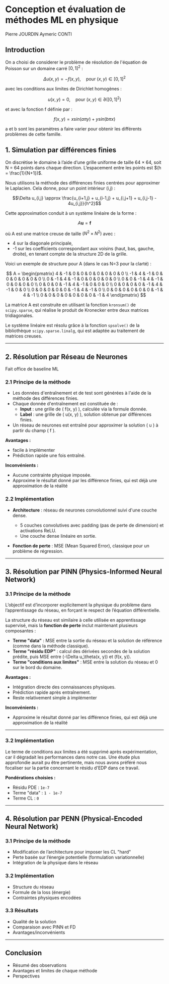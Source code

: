 # Conception et évaluation de méthodes ML en physique

Pierre JOURDIN
Aymeric CONTI

## Introduction

On a choisi de considerer le problème de résolution de l'équation de Poisson sur un domaine carré $[0, 1]^2$ :

$$\Delta u(x, y) = -f(x, y), \quad \text{pour } (x, y) \in [0, 1]^2$$

avec les conditions aux limites de Dirichlet homogènes :

$$u(x, y) = 0, \quad \text{pour } (x, y) \in \partial([0, 1]^2)$$

et avec la fonction f définie par :

$$f(x, y) = x sin (a \pi y) + y sin (b \pi x)$$

a et b sont les paramètres a faire varier pour obtenir les différents problèmes de cette famille.

## 1. Simulation par différences finies

On discrétise le domaine à l’aide d’une grille uniforme de taille 64 × 64, soit N = 64 points dans chaque direction. L’espacement entre les points est $(h = \frac{1}{N+1})$.

Nous utilisons la méthode des différences finies centrées pour approximer le Laplacien. Cela donne, pour un point intérieur (i,j) :

$$\Delta u_{i,j} \approx \frac{u_{i+1,j} + u_{i-1,j} + u_{i,j+1} + u_{i,j-1} - 4u_{i,j}}{h^2}$$

Cette approximation conduit à un système linéaire de la forme :

$$A \mathbf{u} = \mathbf{f}$$

où A est une matrice creuse de taille $(N^2 × N^2)$ avec :
- 4 sur la diagonale principale,
- -1 sur les coefficients correspondant aux voisins (haut, bas, gauche, droite), en tenant compte de la structure 2D de la grille.

Voici un exemple de structure pour A (dans le cas N=3 pour la clarté) :

$$
A = \begin{pmatrix}
 4 & -1 &  0 &  0 &  0 &  0 &  0 &  0 &  0 \\
-1 &  4 & -1 &  0 &  0 &  0 &  0 &  0 &  0 \\
 0 & -1 &  4 & -1 &  0 &  0 &  0 &  0 &  0 \\
 0 &  0 & -1 &  4 & -1 &  0 &  0 &  0 &  0 \\
 0 &  0 &  0 & -1 &  4 & -1 &  0 &  0 &  0 \\
 0 &  0 &  0 &  0 & -1 &  4 & -1 &  0 &  0 \\
 0 &  0 &  0 &  0 &  0 & -1 &  4 & -1 &  0 \\
 0 &  0 &  0 &  0 &  0 &  0 & -1 &  4 & -1 \\
 0 &  0 &  0 &  0 &  0 &  0 &  0 & -1 &  4
\end{pmatrix}
$$

La matrice A est construite en utilisant la fonction `kronsum()` de `scipy.sparse`, qui réalise le produit de Kronecker entre deux matrices tridiagonales.

Le système linéaire est résolu grâce à la fonction `spsolve()` de la bibliothèque `scipy.sparse.linalg`, qui est adaptée au traitement de matrices creuses.


---

## 2. Résolution par Réseau de Neurones

Fait office de baseline ML

### 2.1 Principe de la méthode

- Les données d'entraînement et de test sont générées à l'aide de la méthode des différences finies.
- Chaque donnée d'entraînement est constituée de :
  - **Input** : une grille de \( f(x, y) \), calculée via la formule donnée.
  - **Label** : une grille de \( u(x, y) \), solution obtenue par différences finies.
- Un réseau de neurones est entraîné pour approximer la solution \( u \) à partir du champ \( f \).

**Avantages :**
- facile à implémenter
- Prédiction rapide une fois entraîné.

**Inconvénients :**
- Aucune contrainte physique imposée.
- Approxime le résultat donné par les différence finies, qui est déjà une approximation de la réalité

### 2.2 Implémentation

- **Architecture** : réseau de neurones convolutionnel suivi d'une couche dense.
  - 5 couches convolutives avec padding (pas de perte de dimension) et activations ReLU.
  - Une couche dense linéaire en sortie.

- **Fonction de perte** : MSE (Mean Squared Error), classique pour un problème de régression.

---

## 3. Résolution par PINN (Physics-Informed Neural Network)

### 3.1 Principe de la méthode

L’objectif est d’incorporer explicitement la physique du problème dans l’apprentissage du réseau, en forçant le respect de l’équation différentielle.

La structure du réseau est similaire à celle utilisée en apprentissage supervisé, mais la **fonction de perte** inclut maintenant plusieurs composantes :

- **Terme "data"** : MSE entre la sortie du réseau et la solution de référence (comme dans la méthode classique).
- **Terme "résidu EDP"** : calcul des dérivées secondes de la solution prédite, puis MSE entre \(-\Delta u_\theta(x, y)\) et \(f(x, y)\).
- **Terme "conditions aux limites"** : MSE entre la solution du réseau et 0 sur le bord du domaine.

**Avantages :**
- Intégration directe des connaissances physiques.
- Prédiction rapide après entraînement.
- Reste relativement simple à implémenter

**Inconvénients :**
- Approxime le résultat donné par les différence finies, qui est déjà une approximation de la réalité

---

### 3.2 Implémentation

Le terme de conditions aux limites a été supprimé après expérimentation, car il dégradait les performances dans notre cas.
Une étude plus approfondie aurait pu être pertinente, mais nous avons préféré nous focaliser sur la partie concernant le résidu d'EDP dans ce travail.

**Pondérations choisies :**
- Résidu PDE : `1e-7`
- Terme "data" : `1 - 1e-7`
- Terme CL : `0`

---

## 4. Résolution par PENN (Physical-Encoded Neural Network)

### 3.1 Principe de la méthode
- Modification de l’architecture pour imposer les CL "hard"
- Perte basée sur l’énergie potentielle (formulation variationnelle)
- Intégration de la physique dans le réseau

### 3.2 Implémentation
- Structure du réseau
- Formule de la loss (énergie)
- Contraintes physiques encodées

### 3.3 Résultats
- Qualité de la solution
- Comparaison avec PINN et FD
- Avantages/inconvénients

---

## Conclusion
- Résumé des observations
- Avantages et limites de chaque méthode
- Perspectives

